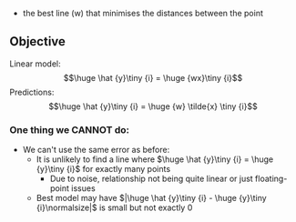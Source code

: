 - the best line (w) that minimises the distances between the point

## Objective
Linear model:
$$\huge \hat {y}\tiny {i} = \huge {wx}\tiny {i}$$
Predictions:
$$\huge \hat {y}\tiny {i} = \huge {w} \tilde{x} \tiny {i}$$
### One thing we CANNOT do:
- We can't use the same error as before:
	- It is unlikely to find a line where $\huge \hat {y}\tiny {i} = \huge {y}\tiny {i}$ for exactly many points
		- Due to noise, relationship not being quite linear or just floating-point issues
	- Best model may have $|\huge \hat {y}\tiny {i} - \huge {y}\tiny {i}\normalsize|$ is small but not exactly 0